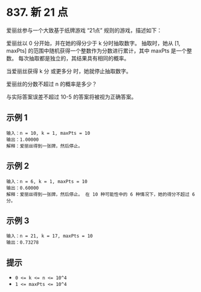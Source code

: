 # 837. 新 21 点

爱丽丝参与一个大致基于纸牌游戏 “21点” 规则的游戏，描述如下：

爱丽丝以 0 分开始，并在她的得分少于 k 分时抽取数字。 抽取时，她从 [1, maxPts] 的范围中随机获得一个整数作为分数进行累计，其中 maxPts 是一个整数。 每次抽取都是独立的，其结果具有相同的概率。

当爱丽丝获得 k 分 或更多分 时，她就停止抽取数字。

爱丽丝的分数不超过 n 的概率是多少？

与实际答案误差不超过 10-5 的答案将被视为正确答案。

## 示例 1

```
输入：n = 10, k = 1, maxPts = 10
输出：1.00000
解释：爱丽丝得到一张牌，然后停止。
```

## 示例 2

```
输入：n = 6, k = 1, maxPts = 10
输出：0.60000
解释：爱丽丝得到一张牌，然后停止。 在 10 种可能性中的 6 种情况下，她的得分不超过 6 分。
```

## 示例 3

```
输入：n = 21, k = 17, maxPts = 10
输出：0.73278
```

## 提示

- `0 <= k <= n <= 10^4`
- `1 <= maxPts <= 10^4`
